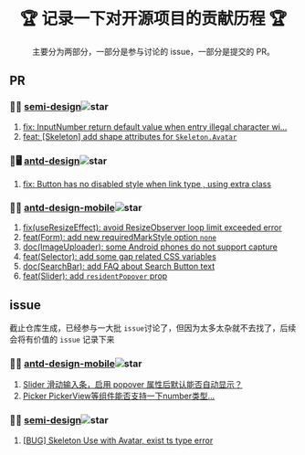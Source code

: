 <div align="center">
  <h1>🏆 记录一下对开源项目的贡献历程 🏆</h1>

  <p>
    主要分为两部分，一部分是参与讨论的 issue，一部分是提交的 PR。
  </p>

</div>

## PR

### 🥗🥗 [semi-design](https://github.com/DouyinFE/semi-design)![star](https://img.shields.io/github/stars/DouyinFE/semi-design.svg)

1. [fix: InputNumber return default value when entry illegal character wi…](https://github.com/DouyinFE/semi-design/pull/810)
2. [feat: [Skeleton] add shape attributes for `Skeleton.Avatar`](https://github.com/DouyinFE/semi-design/pull/1119)


### 🐜🖥️ [antd-design](https://github.com/ant-design/ant-design)![star](https://img.shields.io/github/stars/ant-design/ant-design.svg)

1. [fix: Button has no disabled style when link type , using extra class](https://github.com/ant-design/ant-design/pull/35975)


### 🐜📲 [antd-design-mobile](https://github.com/ant-design/ant-design-mobile)![star](https://img.shields.io/github/stars/ant-design/ant-design-mobile.svg)

1. [fix(useResizeEffect): avoid ResizeObserver loop limit exceeded error](https://github.com/ant-design/ant-design-mobile/pull/5491)
2. [feat(Form): add new requiredMarkStyle option `none`](https://github.com/ant-design/ant-design-mobile/pull/5486)
3. [doc(ImageUploader): some Android phones do not support capture](https://github.com/ant-design/ant-design-mobile/pull/5542)
4. [feat(Selector): add some gap related CSS variables ](https://github.com/ant-design/ant-design-mobile/pull/5554)
5. [doc(SearchBar): add FAQ about Search Button text](https://github.com/ant-design/ant-design-mobile/pull/5563)
6. [feat(Slider): add `residentPopover` prop](https://github.com/ant-design/ant-design-mobile/pull/5662)

## issue

截止仓库生成，已经参与一大批 `issue`讨论了，但因为太多太杂就不去找了，后续会将有价值的 `issue` 记录下来

### 🐜📲 [antd-design-mobile](https://github.com/ant-design/ant-design-mobile)![star](https://img.shields.io/github/stars/ant-design/ant-design-mobile.svg)

1. [Slider 滑动输入条，启用 popover 属性后默认能否自动显示？](https://github.com/ant-design/ant-design-mobile/issues/5637)
2. [Picker PickerView等组件能否支持一下number类型...](https://github.com/ant-design/ant-design-mobile/issues/5688)


### 🥗🥗 [semi-design](https://github.com/DouyinFE/semi-design)![star](https://img.shields.io/github/stars/DouyinFE/semi-design.svg)

1. [[BUG] Skeleton Use with Avatar, exist ts type error](https://github.com/DouyinFE/semi-design/issues/1117)

